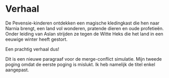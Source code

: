 # Verhaal

De Pevensie-kinderen ontdekken een magische kledingkast die hen naar Narnia brengt, een land vol wonderen, pratende dieren en oude profetieën. 
Onder leiding van Aslan strijden ze tegen de Witte Heks die het land in een eeuwige winter heeft gestort.

Een prachtig verhaal dus!

Dit is een nieuwe paragraaf voor de merge-conflict simulatie. Mijn tweede poging omdat de eerste poging is mislukt. Ik heb namelijk de titel enkel aangepast.